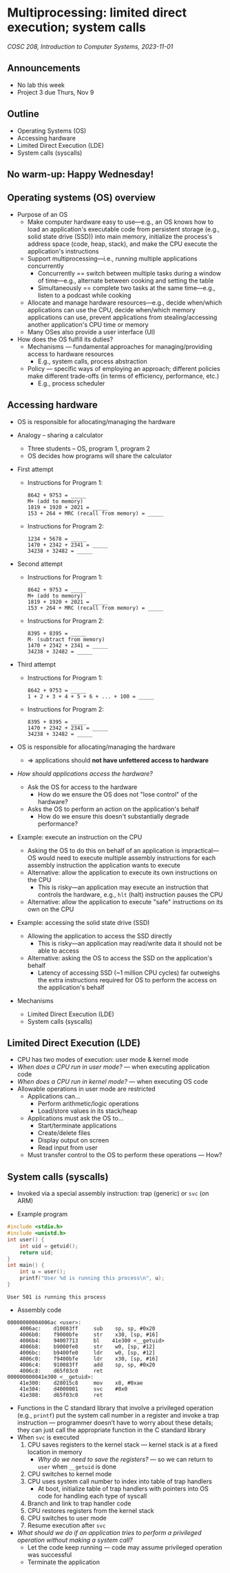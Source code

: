 # Multiprocessing: limited direct execution; system calls
_COSC 208, Introduction to Computer Systems, 2023-11-01_

## Announcements
* No lab this week
* Project 3 due Thurs, Nov 9

## Outline
* Operating Systems (OS)
* Accessing hardware
* Limited Direct Execution (LDE)
* System calls (syscalls)

## No warm-up: Happy Wednesday!

## Operating systems (OS) overview

* Purpose of an OS
    * Make computer hardware easy to use—e.g., an OS knows how to load an application's executable code from persistent storage (e.g., solid state drive (SSD)) into main memory, initialize the process's address space (code, heap, stack), and make the CPU execute the application's instructions
    * Support multiprocessing—i.e., running multiple applications concurrently
        * Concurrently == switch between multiple tasks during a window of time—e.g., alternate between cooking and setting the table
        * Simultaneously == complete two tasks at the same time—e.g., listen to a podcast while cooking
    * Allocate and manage hardware resources—e.g., decide when/which applications can use the CPU, decide when/which memory applications can use, prevent applications from stealing/accessing another application's CPU time or memory
    * Many OSes also provide a user interface (UI)
* How does the OS fulfill its duties?
    * Mechanisms — fundamental approaches for managing/providing access to hardware resources
        * E.g., system calls, process abstraction
    * Policy — specific ways of employing an approach; different policies make different trade-offs (in terms of efficiency, performance, etc.)
        * E.g., process scheduler

## Accessing hardware

* OS is responsible for allocating/managing the hardware
* Analogy – sharing a calculator
    * Three students – OS, program 1, program 2
    * OS decides how programs will share the calculator

* First attempt
    * Instructions for Program 1:
        ```
        8642 + 9753 = _____
        M+ (add to memory)
        1819 + 1920 + 2021 = _____
        153 + 264 + MRC (recall from memory) = _____
        ```
    * Instructions for Program 2:
        ```
        1234 + 5678 = _____
        1470 + 2342 + 2341 = _____
        34238 + 32482 = _____
        ```

* Second attempt
    * Instructions for Program 1:
        ```
        8642 + 9753 = _____
        M+ (add to memory)
        1819 + 1920 + 2021 = _____
        153 + 264 + MRC (recall from memory) = _____
        ```
    * Instructions for Program 2:
        ```
        8395 + 8395 = _____
        M- (subtract from memory)
        1470 + 2342 + 2341 = _____
        34238 + 32482 = _____
        ```

* Third attempt
    * Instructions for Program 1:
        ```
        8642 + 9753 = _____
        1 + 2 + 3 + 4 + 5 + 6 + ... + 100 = _____
        ```
    * Instructions for Program 2:
        ```
        8395 + 8395 = _____
        1470 + 2342 + 2341 = _____
        34238 + 32482 = _____
        ```

* OS is responsible for allocating/managing the hardware
    * ⇒ applications should **not have unfettered access to hardware**
* _How should applications access the hardware?_
    * Ask the OS for access to the hardware
        * How do we ensure the OS does not "lose control" of the hardware? 
    * Asks the OS to perform an action on the application's behalf
        * How do we ensure this doesn't substantially degrade performance?
* Example: execute an instruction on the CPU
    * Asking the OS to do this on behalf of an application is impractical—OS would need to execute multiple assembly instructions for each assembly instruction the application wants to execute
    * Alternative: allow the application to execute its own instructions on the CPU
        * This is risky—an application may execute an instruction that controls the hardware, e.g., `hlt` (halt) instruction pauses the CPU
    * Alternative: allow the application to execute "safe" instructions on its own on the CPU
* Example: accessing the solid state drive (SSD)
    * Allowing the application to access the SSD directly
        * This is risky—an application may read/write data it should not be able to access
    * Alternative: asking the OS to access the SSD on the application's behalf
        * Latency of accessing SSD (~1 million CPU cycles) far outweighs the extra instructions required for OS to perform the access on the application's behalf
* Mechanisms
    * Limited Direct Execution (LDE)
    * System calls (syscalls)

## Limited Direct Execution (LDE)

* CPU has two modes of execution: user mode & kernel mode
* _When does a CPU run in user mode?_ — when executing application code
* _When does a CPU run in kernel mode?_ — when executing OS code
* Allowable operations in user mode are restricted
    * Applications can...
        * Perform arithmetic/logic operations
        * Load/store values in its stack/heap
    * Applications must ask the OS to...
        * Start/terminate applications
        * Create/delete files
        * Display output on screen
        * Read input from user
    * Must transfer control to the OS to perform these operations — How?

## System calls (syscalls)

* Invoked via a special assembly instruction: trap (generic) or `svc` (on ARM)

* Example program


```c
#include <stdio.h>
#include <unistd.h>
int user() {
    int uid = getuid();
    return uid;
}
int main() {
    int u = user();
    printf("User %d is running this process\n", u);
}
```

    User 501 is running this process


* Assembly code

```
00000000004006ac <user>:
    4006ac:    d10083ff     sub    sp, sp, #0x20
    4006b0:    f9000bfe     str    x30, [sp, #16]
    4006b4:    94007713     bl    41e300 <__getuid>
    4006b8:    b9000fe0     str    w0, [sp, #12]
    4006bc:    b9400fe0     ldr    w0, [sp, #12]
    4006c0:    f9400bfe     ldr    x30, [sp, #16]
    4006c4:    910083ff     add    sp, sp, #0x20
    4006c8:    d65f03c0     ret
000000000041e300 <__getuid>:
    41e300:    d28015c8     mov    x8, #0xae
    41e304:    d4000001     svc    #0x0
    41e308:    d65f03c0     ret
```

* Functions in the C standard library that involve a privileged operation (e.g., `printf`) put the system call number in a register and invoke a trap instruction — programmer doesn’t have to worry about these details; they can just call the appropriate function in the C standard library
* When `svc` is executed
    1. CPU saves registers to the kernel stack — kernel stack is at a fixed location in memory
        * _Why do we need to save the registers?_ — so we can return to `user` when `__getuid` is done
    2. CPU switches to kernel mode
    3. CPU uses system call number to index into table of trap handlers 
        * At boot, initialize table of trap handlers with pointers into OS code for handling each type of syscall
    4. Branch and link to trap handler code
    5. CPU restores registers from the kernel stack
    6. CPU switches to user mode
    7. Resume execution after `svc` 
* _What should we do if an application tries to perform a privileged operation without making a system call?_
    * Let the code keep running — code may assume privileged operation was successful
    * Terminate the application
